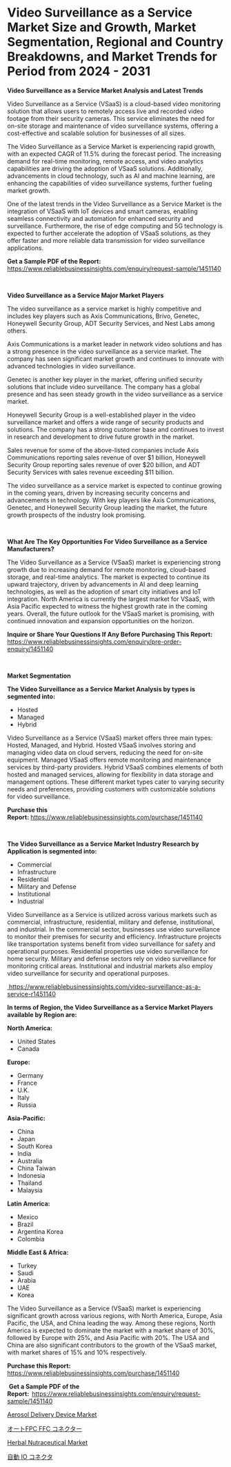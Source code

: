 <p><h1>Video Surveillance as a Service Market Size and Growth, Market Segmentation, Regional and Country Breakdowns, and Market Trends for Period from 2024 -  2031</h1></p><p><strong>Video Surveillance as a Service Market Analysis and Latest Trends</strong></p>
<p><p>Video Surveillance as a Service (VSaaS) is a cloud-based video monitoring solution that allows users to remotely access live and recorded video footage from their security cameras. This service eliminates the need for on-site storage and maintenance of video surveillance systems, offering a cost-effective and scalable solution for businesses of all sizes.</p><p>The Video Surveillance as a Service Market is experiencing rapid growth, with an expected CAGR of 11.5% during the forecast period. The increasing demand for real-time monitoring, remote access, and video analytics capabilities are driving the adoption of VSaaS solutions. Additionally, advancements in cloud technology, such as AI and machine learning, are enhancing the capabilities of video surveillance systems, further fueling market growth.</p><p>One of the latest trends in the Video Surveillance as a Service Market is the integration of VSaaS with IoT devices and smart cameras, enabling seamless connectivity and automation for enhanced security and surveillance. Furthermore, the rise of edge computing and 5G technology is expected to further accelerate the adoption of VSaaS solutions, as they offer faster and more reliable data transmission for video surveillance applications.</p></p>
<p><strong>Get a Sample PDF of the Report:&nbsp;</strong> <a href="https://www.reliablebusinessinsights.com/enquiry/request-sample/1451140">https://www.reliablebusinessinsights.com/enquiry/request-sample/1451140</a></p>
<p>&nbsp;</p>
<p><strong>Video Surveillance as a Service Major Market Players</strong></p>
<p><p>The video surveillance as a service market is highly competitive and includes key players such as Axis Communications, Brivo, Genetec, Honeywell Security Group, ADT Security Services, and Nest Labs among others.</p><p>Axis Communications is a market leader in network video solutions and has a strong presence in the video surveillance as a service market. The company has seen significant market growth and continues to innovate with advanced technologies in video surveillance.</p><p>Genetec is another key player in the market, offering unified security solutions that include video surveillance. The company has a global presence and has seen steady growth in the video surveillance as a service market.</p><p>Honeywell Security Group is a well-established player in the video surveillance market and offers a wide range of security products and solutions. The company has a strong customer base and continues to invest in research and development to drive future growth in the market.</p><p>Sales revenue for some of the above-listed companies include Axis Communications reporting sales revenue of over $1 billion, Honeywell Security Group reporting sales revenue of over $20 billion, and ADT Security Services with sales revenue exceeding $11 billion.</p><p>The video surveillance as a service market is expected to continue growing in the coming years, driven by increasing security concerns and advancements in technology. With key players like Axis Communications, Genetec, and Honeywell Security Group leading the market, the future growth prospects of the industry look promising.</p></p>
<p>&nbsp;</p>
<p><strong>What Are The Key Opportunities For Video Surveillance as a Service Manufacturers?</strong></p>
<p><p>The Video Surveillance as a Service (VSaaS) market is experiencing strong growth due to increasing demand for remote monitoring, cloud-based storage, and real-time analytics. The market is expected to continue its upward trajectory, driven by advancements in AI and deep learning technologies, as well as the adoption of smart city initiatives and IoT integration. North America is currently the largest market for VSaaS, with Asia Pacific expected to witness the highest growth rate in the coming years. Overall, the future outlook for the VSaaS market is promising, with continued innovation and expansion opportunities on the horizon.</p></p>
<p><strong>Inquire or Share Your Questions If Any Before Purchasing This Report:</strong> <a href="https://www.reliablebusinessinsights.com/enquiry/pre-order-enquiry/1451140">https://www.reliablebusinessinsights.com/enquiry/pre-order-enquiry/1451140</a></p>
<p>&nbsp;</p>
<p><strong>Market Segmentation</strong></p>
<p><strong>The Video Surveillance as a Service Market Analysis by types is segmented into:</strong></p>
<p><ul><li>Hosted</li><li>Managed</li><li>Hybrid</li></ul></p>
<p><p>Video Surveillance as a Service (VSaaS) market offers three main types: Hosted, Managed, and Hybrid. Hosted VSaaS involves storing and managing video data on cloud servers, reducing the need for on-site equipment. Managed VSaaS offers remote monitoring and maintenance services by third-party providers. Hybrid VSaaS combines elements of both hosted and managed services, allowing for flexibility in data storage and management options. These different market types cater to varying security needs and preferences, providing customers with customizable solutions for video surveillance.</p></p>
<p><strong>Purchase this Report:&nbsp;</strong><a href="https://www.reliablebusinessinsights.com/purchase/1451140">https://www.reliablebusinessinsights.com/purchase/1451140</a></p>
<p>&nbsp;</p>
<p><strong>The Video Surveillance as a Service Market Industry Research by Application is segmented into:</strong></p>
<p><ul><li>Commercial</li><li>Infrastructure</li><li>Residential</li><li>Military and Defense</li><li>Institutional</li><li>Industrial</li></ul></p>
<p><p>Video Surveillance as a Service is utilized across various markets such as commercial, infrastructure, residential, military and defense, institutional, and industrial. In the commercial sector, businesses use video surveillance to monitor their premises for security and efficiency. Infrastructure projects like transportation systems benefit from video surveillance for safety and operational purposes. Residential properties use video surveillance for home security. Military and defense sectors rely on video surveillance for monitoring critical areas. Institutional and industrial markets also employ video surveillance for security and operational purposes.</p></p>
<p><a href="https://www.reliablebusinessinsights.com/video-surveillance-as-a-service-r1451140">&nbsp;https://www.reliablebusinessinsights.com/video-surveillance-as-a-service-r1451140</a></p>
<p><strong>In terms of Region, the Video Surveillance as a Service Market Players available by Region are:</strong></p>
<p>
    <p> <strong> North America: </strong>
        <ul>
            <li>United States</li>
            <li>Canada</li>
        </ul>
        </p> 
    <p> <strong> Europe: </strong>
        <ul>
            <li>Germany</li>
            <li>France</li>
            <li>U.K.</li>
            <li>Italy</li>
            <li>Russia</li>
        </ul>
        </p> 
    <p> <strong> Asia-Pacific: </strong>
        <ul>
            <li>China</li>
            <li>Japan</li>
            <li>South Korea</li>
            <li>India</li>
            <li>Australia</li>
            <li>China Taiwan</li>
            <li>Indonesia</li>
            <li>Thailand</li>
            <li>Malaysia</li>
        </ul>
        </p> 
    <p> <strong> Latin America: </strong>
        <ul>
            <li>Mexico</li>
            <li>Brazil</li>
            <li>Argentina Korea</li>
            <li>Colombia</li>
        </ul>
        </p> 
    <p> <strong> Middle East & Africa: </strong>
        <ul>
            <li>Turkey</li>
            <li>Saudi</li>
            <li>Arabia</li>
            <li>UAE</li>
            <li>Korea</li>
        </ul>
    </p>
    </p>
<p><p>The Video Surveillance as a Service (VSaaS) market is experiencing significant growth across various regions, with North America, Europe, Asia Pacific, the USA, and China leading the way. Among these regions, North America is expected to dominate the market with a market share of 30%, followed by Europe with 25%, and Asia Pacific with 20%. The USA and China are also significant contributors to the growth of the VSaaS market, with market shares of 15% and 10% respectively.</p></p>
<p><strong>Purchase this Report: </strong><a href="https://www.reliablebusinessinsights.com/purchase/1451140">https://www.reliablebusinessinsights.com/purchase/1451140</a></p>
<p>&nbsp;<strong>Get a Sample PDF of the Report:&nbsp;&nbsp;</strong><a href="https://www.reliablebusinessinsights.com/enquiry/request-sample/1451140">https://www.reliablebusinessinsights.com/enquiry/request-sample/1451140</a></p>
<p><strong></strong></p>
<p><p><a href="https://github.com/fiixsa/Market-Research-Report-List-3/blob/main/aerosol-delivery-device-market.md">Aerosol Delivery Device Market</a></p><p><a href="https://github.com/TysonKub/Market-Research-Report-List-1/blob/main/5192620179941.md">オートFPC FFC コネクター</a></p><p><a href="https://github.com/cecuraprangm/Market-Research-Report-List-3/blob/main/herbal-nutraceutical-market.md">Herbal Nutraceutical Market</a></p><p><a href="https://github.com/RaeJenkins1952/Market-Research-Report-List-2/blob/main/7234530179940.md">自動 IO コネクタ</a></p></p>